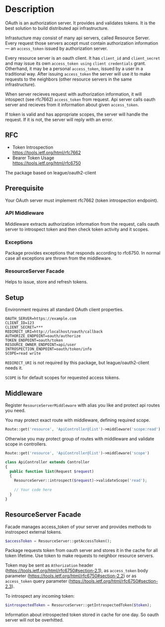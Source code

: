 # Description

OAuth is an authorization server. It provides and validates tokens. It is the best solution to build distributed api infrastructure.

Infrastucture may consist of many api servers, called Resource Server. Every request those servers accept must contain authorization information — an `access_token` issued by authorization server.

Every resource server is an oauth client. It has `client_id` and `client_secret` and may issue its own `access_token using` `client credentials` grant. Otherhand, it may be a personal `access_token`, issued by a user in a traditional way. After issuing `access_token` the server will use it to make requests to the neighbors (other resource servers in the same infrastructure).

When server recieves request with authorization information, it will intospect (see rfc7662) `access_token` from request. Api server calls oauth server and recieves from it information about given `access_token`. 

If token is valid and has appropriate scopes, the server will handle the request. If it is not, the server will reply with an error.

## RFC

* Token Introspection   
  https://tools.ietf.org/html/rfc7662 
* Bearer Token Usage  
  https://tools.ietf.org/html/rfc6750
  
The package based on league/oauth2-client

## Prerequisite

Your OAuth server must implement rfc7662 (token introspection endpoint).

### API Middleware

Middleware extracts authorization information from the request, calls oauth server to introspect token and then check token activity and it scopes.

### Exceptions

Package provides exceptions that responds according to rfc6750. In normal case all exceptions are thrown from the middleware.

### ResourceServer Facade

Helps to issue, store and refresh tokens.

## Setup

Environment requires all standard OAuth client properties.

```env
OAUTH_SERVER=https://example.com
CLIENT_ID=123
CLIENT_SECRET=***
REDIRECT_URI=http://localhost/oauth/callback
AUTHORIZE_ENDPOINT=oauth/authorize
TOKEN_ENDPOINT=oauth/token
RESOURCE_OWNER_ENDPOINT=api/user
INTROSPECTION_ENDPOINT=oauth/token/info
SCOPE=read write
```

`REDIRECT_URI` is not required by this package, but league/oauth2-client needs it.

`SCOPE` is for default scopes for requested access tokens.

## Middleware

Register `ResourceServerMiddleware` with alias you like and protect api routes you need.

You may protect exact route with middleware, defining required scope.

```php
Route::get('resource', 'ApiController@list')->middleware('scope:read')
```

Otherwise you may protect group of routes with middleware and validate scope in controllers.

```php
Route::get('resource', 'ApiController@list')->middleware('scope')

class ApiController extends Controller
{
  public function list(Request $request)
  {
    ResourceServer::introspect($request)->validateScope('read');
    
    // Your code here
  }
}
```

## ResourceServer Facade

Facade manages access_token of your server and provides methods to instrospect external tokens.

```php
$accessToken = ResourceServer::getAccessToken();
```

Package requests token from oauth server and stores it in the cache for all token lifetime. Use token to make requests to neighbor resource servers. 

Token may be sent as `Athorization` header (https://tools.ietf.org/html/rfc6750#section-2.1), as `access_token` body parameter (https://tools.ietf.org/html/rfc6750#section-2.2) or as `access_token` query parameter (https://tools.ietf.org/html/rfc6750#section-2.3).

To introspect any incoming token:

```php
$introspectedToken = ResourceServer::getIntrospectedToken($token);
```

Information about introspected token stored in cache for one day. So oauth server will not be overhitted.
